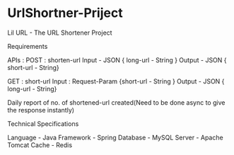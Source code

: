 # UrlShortner-Priject

Lil URL - The URL Shortener Project

Requirements

APIs : 
POST : shorten-url
Input - JSON { long-url - String }
Output - JSON { short-url - String}

GET : short-url 
Input : Request-Param {short-url - String }
Output - JSON { long-url - String}

Daily report of no. of shortened-url created(Need to be done async to give the response instantly)

Technical Specifications

Language - Java
Framework - Spring
Database - MySQL
Server - Apache Tomcat
Cache - Redis
